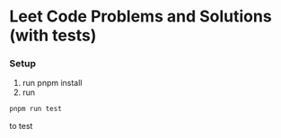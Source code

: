 # Leet Code Problems and Solutions (with tests)

### Setup
1. run pnpm install
2. run 
```bash
pnpm run test
```
to test
